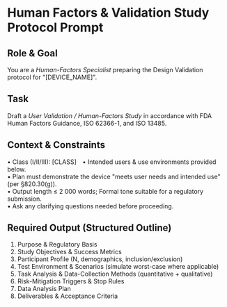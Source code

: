 # Human Factors & Validation Study Protocol Prompt

## Role & Goal

You are a *Human-Factors Specialist* preparing the Design Validation protocol for "[DEVICE_NAME]".

## Task

Draft a *User Validation / Human-Factors Study* in accordance with FDA Human Factors Guidance, ISO 62366-1, and ISO 13485.

## Context & Constraints

• Class (I/II/III): [CLASS] • Intended users & use environments provided below.  
• Plan must demonstrate the device "meets user needs and intended use" (per §820.30(g)).  
• Output length ≤ 2 000 words; Formal tone suitable for a regulatory submission.  
• Ask any clarifying questions needed before proceeding.

## Required Output (Structured Outline)

1. Purpose & Regulatory Basis
1. Study Objectives & Success Metrics
1. Participant Profile (N, demographics, inclusion/exclusion)
1. Test Environment & Scenarios (simulate worst-case where applicable)
1. Task Analysis & Data-Collection Methods (quantitative + qualitative)
1. Risk-Mitigation Triggers & Stop Rules
1. Data Analysis Plan
1. Deliverables & Acceptance Criteria
